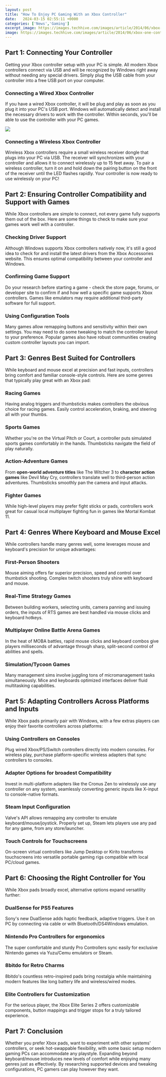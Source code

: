 ```yaml
---
layout: post
title: "How To Enjoy PC Gaming With an Xbox Controller"
date:   2024-03-15 02:55:11 +0000
categories: ['News','Gaming']
excerpt_image: https://images.techhive.com/images/article/2014/06/xbox-one-controller-connected-to-pc-100310738-orig.jpg
image: https://images.techhive.com/images/article/2014/06/xbox-one-controller-connected-to-pc-100310738-orig.jpg
---
```


## Part 1: Connecting Your Controller
Getting your Xbox controller setup with your PC is simple. All modern Xbox controllers connect via USB and will be recognized by Windows right away without needing any special drivers. Simply plug the USB cable from your controller into a free USB port on your computer. 
### **Connecting a Wired Xbox Controller**
If you have a wired Xbox controller, it will be plug and play as soon as you plug it into your PC's USB port. Windows will automatically detect and install the necessary drivers to work with the controller. Within seconds, you'll be able to use the controller with your PC games.

![](https://images.techhive.com/images/article/2014/06/xbox-one-controller-connected-to-pc-100310738-orig.jpg)
### **Connecting a Wireless Xbox Controller**  
Wireless Xbox controllers require a small wireless receiver dongle that plugs into your PC via USB. The receiver will synchronizes with your controller and allows it to connect wirelessly up to 15 feet away. To pair a wireless controller, turn it on and hold down the pairing button on the front of the receiver until the LED flashes rapidly. Your controller is now ready to use wirelessly on your PC!
## Part 2: Ensuring Controller Compatibility and Support with Games
While Xbox controllers are simple to connect, not every game fully supports them out of the box. Here are some things to check to make sure your games work well with a controller.
### **Checking Driver Support**  
Although Windows supports Xbox controllers natively now, it's still a good idea to check for and install the latest drivers from the Xbox Accessories website. This ensures optimal compatibility between your controller and Windows.
### **Confirming Game Support**
Do your research before starting a game - check the store page, forums, or developer site to confirm if and how well a specific game supports Xbox controllers. Games like emulators may require additional third-party software for full support. 
### **Using Configuration Tools**
Many games allow remapping buttons and sensitivity within their own settings. You may need to do some tweaking to match the controller layout to your preference. Popular games also have robust communities creating custom controller layouts you can import.
## Part 3: Genres Best Suited for Controllers
While keyboard and mouse excel at precision and fast inputs, controllers bring comfort and familiar console-style controls. Here are some genres that typically play great with an Xbox pad:
### **Racing Games**  
Having analog triggers and thumbsticks makes controllers the obvious choice for racing games. Easily control acceleration, braking, and steering all with your thumbs. 
### **Sports Games**
Whether you're on the Virtual Pitch or Court, a controller puts simulated sports games comfortably in the hands. Thumbsticks navigate the field of play naturally.
### **Action-Adventure Games**  
From **open-world adventure titles** like The Witcher 3 to **character action games** like Devil May Cry, controllers translate well to third-person action adventures. Thumbsticks smoothly pan the camera and input attacks.
### **Fighter Games**  
While high-level players may prefer fight sticks or pads, controllers work great for casual local multiplayer fighting fun in games like Mortal Kombat 11.
## Part 4: Genres Where Keyboard and Mouse Excel
While controllers handle many genres well, some leverages mouse and keyboard's precision for unique advantages:
### **First-Person Shooters**
Mouse aiming offers far superior precision, speed and control over thumbstick shooting. Complex twitch shooters truly shine with keyboard and mouse.
### **Real-Time Strategy Games**   
Between building workers, selecting units, camera panning and issuing orders, the inputs of RTS games are best handled via mouse clicks and keyboard hotkeys.
### **Multiplayer Online Battle Arena Games**
In the heat of MOBA battles, rapid mouse clicks and keyboard combos give players milliseconds of advantage through sharp, split-second control of abilities and spells.
### **Simulation/Tycoon Games**  
Many management sims involve juggling tons of micromanagement tasks simultaneously. Mice and keyboards optimized interfaces deliver fluid multitasking capabilities.
## Part 5: Adapting Controllers Across Platforms and Inputs  
While Xbox pads primarily pair with Windows, with a few extras players can enjoy their favorite controllers across platforms:
### **Using Controllers on Consoles**
Plug wired Xbox/PS/Switch controllers directly into modern consoles. For wireless play, purchase platform-specific wireless adapters that sync controllers to consoles.
### **Adapter Options for broadest Compatibility**  
Invest in multi-platform adapters like the Cronus Zen to wirelessly use any controller on any system, seamlessly converting generic inputs like X-input to console-native formats. 
### **Steam Input Configuration**
Valve's API allows remapping any controller to emulate keyboard/mouse/joystick. Properly set up, Steam lets players use any pad for any game, from any store/launcher.
### **Touch Controls for Touchscreens**  
On-screen virtual controllers like Jump Desktop or Kirito transforms touchscreens into versatile portable gaming rigs compatible with local PC/cloud games. 
## Part 6: Choosing the Right Controller for You
While Xbox pads broadly excel, alternative options expand versatility further:
### **DualSense for PS5 Features**
Sony's new DualSense adds haptic feedback, adaptive triggers. Use it on PC by connecting via cable or with Bluetooth/DS4Windows emulation.
### **Nintendo Pro Controllers for ergonomics**  
The super comfortable and sturdy Pro Controllers sync easily for exclusive Nintendo games via Yuzu/Cemu emulators or Steam.
### **8bitdo for Retro Charms**  
8bitdo's countless retro-inspired pads bring nostalgia while maintaining modern features like long battery life and wireless/wired modes. 
### **Elite Controllers for Customization**  
For the serious player, the Xbox Elite Series 2 offers customizable components, button mappings and trigger stops for a truly tailored experience.
## Part 7: Conclusion
Whether you prefer Xbox pads, want to experiment with other systems' controllers, or seek hot-swappable flexibility, with some basic setup modern gaming PCs can accommodate any playstyle. Expanding beyond keyboard/mouse introduces new levels of comfort while enjoying many genres just as effectively. By researching supported devices and tweaking configurations, PC gamers can play however they want.